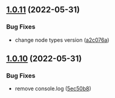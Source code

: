 ## [1.0.11](https://github.com/revolt-io/revolt.io/compare/v1.0.10...v1.0.11) (2022-05-31)


### Bug Fixes

* change node types version ([a2c076a](https://github.com/revolt-io/revolt.io/commit/a2c076a3d371bb5786aa9af2e2bb91fac9d2f84a))

## [1.0.10](https://github.com/revolt-io/revolt.io/compare/v1.0.9...v1.0.10) (2022-05-31)


### Bug Fixes

* remove console.log ([5ec50b8](https://github.com/revolt-io/revolt.io/commit/5ec50b8c2e10c22c0939acc4f168b72e8118d21d))
